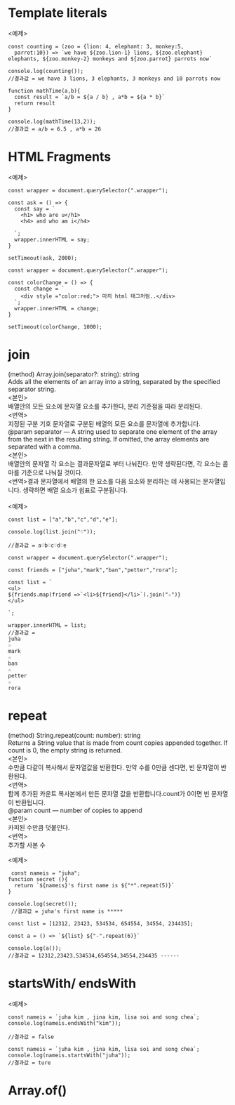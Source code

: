 # Template literals

<예제>
```
const counting = (zoo = {lion: 4, elephant: 3, monkey:5, 
  parrot:10}) => `we have ${zoo.lion-1} lions, ${zoo.elephant} elephants, ${zoo.monkey-2} monkeys and ${zoo.parrot} parrots now`
  
console.log(counting());
//결과값 = we have 3 lions, 3 elephants, 3 monkeys and 10 parrots now
```
```
function mathTime(a,b){
  const result = `a/b = ${a / b} , a*b = ${a * b}`
  return result
}

console.log(mathTime(13,2));
//결과값 = a/b = 6.5 , a*b = 26

```
# HTML Fragments
<예제>
```
const wrapper = document.querySelector(".wrapper");

const ask = () => {
  const say = `
    <h1> who are u</h1>
    <h4> and who am i</h4>
    
  `;
  wrapper.innerHTML = say;
}

setTimeout(ask, 2000);
```
```
const wrapper = document.querySelector(".wrapper");

const colorChange = () => {
  const change = `
    <div style ="color:red;"> 마치 html 태그처럼..</div>
  `;
  wrapper.innerHTML = change;
}

setTimeout(colorChange, 1000);
```
# join
(method) Array<string>.join(separator?: string): string<br>
Adds all the elements of an array into a string, separated by the specified separator string.<br>
<본인><br>
배열안의 모든 요소에 문자열 요소를 추가한다, 분리 기준점을 따라 분리된다. <br>
<번역><br>
지정된 구분 기호 문자열로 구분된 배열의 모든 요소를 문자열에 추가합니다.<br>
@param separator — A string used to separate one element of the array from the next in the resulting string. If omitted, the array elements are separated with a comma.<br>
<본인><br>
 배열안의 문자열 각 요소는 결과문자열로 부터 나눠진다. 만약 생략된다면, 각 요소는 콤마를 기준으로 나눠질 것이다.  <br>
<번역>결과 문자열에서 배열의 한 요소를 다음 요소와 분리하는 데 사용되는 문자열입니다. 생략하면 배열 요소가 쉼표로 구분됩니다.<br>
<br>
<예제>
  ```
 const list = ["a","b","c","d","e"];

console.log(list.join("♡"));
  
//결과값 = a♡b♡c♡d♡e
  ```
  ```
  const wrapper = document.querySelector(".wrapper");

const friends = ["juha","mark","ban","petter","rora"];

const list = `
<ul>
${friends.map(friend =>`<li>${friend}</li>`).join("☆")}
</ul>

`;

wrapper.innerHTML = list;
//결과값 = 
juha
☆
mark
☆
ban
☆
petter
☆
rora
```
# repeat
  
(method) String.repeat(count: number): string<br>
Returns a String value that is made from count copies appended together. If count is 0, the empty string is returned.<br>
<본인><br>
   수만큼 다같이 복사해서 문자열값을 반환한다. 만약 수를 0만큼 센다면, 빈 문자열이 반환된다.<br>
<번역><br>
  함께 추가된 카운트 복사본에서 만든 문자열 값을 반환합니다.count가 0이면 빈 문자열이 반환됩니다.<br>
@param count — number of copies to append<br>
<본인><br>
카피된 수만큼 덧붙인다.<br>
<번역><br>
추가할 사본 수

<예제>
```
 const nameis = "juha";
function secret (){
  return `${nameis}'s first name is ${"*".repeat(5)}`
}

console.log(secret());
 //결과값 = juha's first name is *****
```
```
const list = [12312, 23423, 534534, 654554, 34554, 234435];

const a = () => `${list} ${"-".repeat(6)}`

console.log(a());
//결과값 = 12312,23423,534534,654554,34554,234435 ------
```
# startsWith/ endsWith
  
<예제>
```
const nameis = `juha kim , jina kim, lisa soi and song chea`;
console.log(nameis.endsWith("kim"));
  
//결과값 = false
```
```
const nameis = `juha kim , jina kim, lisa soi and song chea`;
console.log(nameis.startsWith("juha"));
//결과값 = ture
```
# Array.of()
